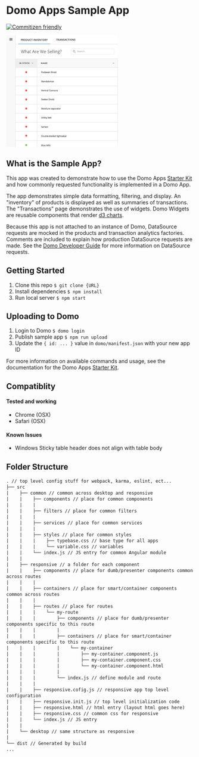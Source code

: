 
# Domo Apps Sample App
[![Commitizen friendly](https://img.shields.io/badge/commitizen-friendly-brightgreen.svg)](http://commitizen.github.io/cz-cli/)

![App Thumbnail](domo/thumbnail.png)

## What is the Sample App?
This app was created to demonstrate how to use the Domo Apps [Starter Kit](https://github.com/DomoApps/starter-kit) and how commonly requested functionality is implemented in a Domo App.

The app demonstrates simple data formatting, filtering, and display. An "inventory" of products is displayed as well as summaries of transactions. The "Transactions" page demonstrates the use of widgets. Domo Widgets are reusable components that render [d3 charts](https://d3js.org).

Because this app is not attached to an instance of Domo, DataSource requests are mocked in the products and transaction analytics factories. Comments are included to explain how production DataSource requests are made. See the [Domo Developer Guide](https://developer.domo.com/docs/dev-studio/dev-studio-data) for more information on DataSource requests.

## Getting Started
1. Clone this repo
    `$ git clone {URL}`
2. Install dependencies `$ npm install`
3. Run local server `$ npm start`

## Uploading to Domo
1. Login to Domo `$ domo login`
2. Publish sample app `$ npm run upload`
3. Update the `{ id: ... }` value in `domo/manifest.json` with your new app ID

For more information on available commands and usage, see the documentation for the Domo Apps [Starter Kit](https://github.com/DomoApps/starter-kit).

## Compatiblity
#### Tested and working
- Chrome (OSX)
- Safari (OSX)

#### Known Issues
- Windows
  Sticky table header does not align with table body

## Folder Structure
```text
. // top level config stuff for webpack, karma, eslint, ect...
├── src
|    ├── common // common across desktop and responsive
|    |    ├── components // place for common components
|    |    |
|    |    ├── filters // place for common filters
|    |    |
|    |    ├── services // place for common services
|    |    |
|    |    ├── styles // place for common styles
|    |    |    ├── typebase.css // base type for all apps
|    |    |    └── variable.css // variables
|    |    └── index.js // JS entry for common Angular module
|    |
|    ├── responsive // a folder for each component
|    |    ├── components // place for dumb/presenter components common across routes
|    |    |
|    |    ├── containers // place for smart/container components common across routes
|    |    |
|    |    ├── routes // place for routes
|    |    |    └── my-route
|    |    |        ├── components // place for dumb/presenter components specific to this route
|    |    |        |
|    |    |        ├── containers // place for smart/container components specific to this route
|    |    |        |    └── my-container
|    |    |        |        ├── my-container.component.js
|    |    |        |        ├── my-container.component.css
|    |    |        |        └── my-container.component.html
|    |    |        |
|    |    |        └── index.js // define module and route
|    |    |
|    |    ├── responsive.cofig.js // responsive app top level configuration
|    |    ├── responsive.init.js // top level initialization code
|    |    ├── responsive.html // html entry (layout html goes here)
|    |    ├── responsive.css // common css for responsive
|    |    └── index.js // JS entry
|    |
|    └── desktop // same structure as responsive
|
└── dist // Generated by build
...

```
